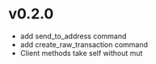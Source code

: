 

# v0.2.0

- add send_to_address command
- add create_raw_transaction command
- Client methods take self without mut
